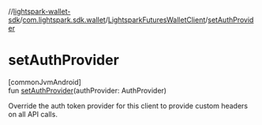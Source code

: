 //[lightspark-wallet-sdk](../../../index.md)/[com.lightspark.sdk.wallet](../index.md)/[LightsparkFuturesWalletClient](index.md)/[setAuthProvider](set-auth-provider.md)

# setAuthProvider

[commonJvmAndroid]\
fun [setAuthProvider](set-auth-provider.md)(authProvider: AuthProvider)

Override the auth token provider for this client to provide custom headers on all API calls.

